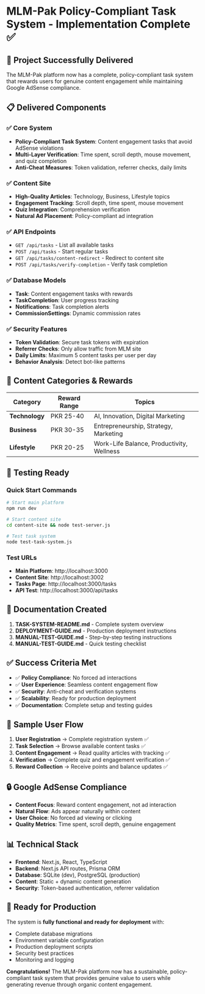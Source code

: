 # MLM-Pak Policy-Compliant Task System - Implementation Complete ✅

## 🎯 **Project Successfully Delivered**

The MLM-Pak platform now has a complete, policy-compliant task system that rewards users for genuine content engagement while maintaining Google AdSense compliance.

## 📋 **Delivered Components**

### ✅ **Core System**
- **Policy-Compliant Task System**: Content engagement tasks that avoid AdSense violations
- **Multi-Layer Verification**: Time spent, scroll depth, mouse movement, and quiz completion
- **Anti-Cheat Measures**: Token validation, referrer checks, daily limits

### ✅ **Content Site**
- **High-Quality Articles**: Technology, Business, Lifestyle topics
- **Engagement Tracking**: Scroll depth, time spent, mouse movement
- **Quiz Integration**: Comprehension verification
- **Natural Ad Placement**: Policy-compliant ad integration

### ✅ **API Endpoints**
- `GET /api/tasks` - List all available tasks
- `POST /api/tasks` - Start regular tasks
- `GET /api/tasks/content-redirect` - Redirect to content site
- `POST /api/tasks/verify-completion` - Verify task completion

### ✅ **Database Models**
- **Task**: Content engagement tasks with rewards
- **TaskCompletion**: User progress tracking
- **Notifications**: Task completion alerts
- **CommissionSettings**: Dynamic commission rates

### ✅ **Security Features**
- **Token Validation**: Secure task tokens with expiration
- **Referrer Checks**: Only allow traffic from MLM site
- **Daily Limits**: Maximum 5 content tasks per user per day
- **Behavior Analysis**: Detect bot-like patterns

## 🚀 **Content Categories & Rewards**

| Category | Reward Range | Topics |
|----------|-------------|---------|
| **Technology** | PKR 25-40 | AI, Innovation, Digital Marketing |
| **Business** | PKR 30-35 | Entrepreneurship, Strategy, Marketing |
| **Lifestyle** | PKR 20-25 | Work-Life Balance, Productivity, Wellness |

## 🔧 **Testing Ready**

### **Quick Start Commands**
```bash
# Start main platform
npm run dev

# Start content site  
cd content-site && node test-server.js

# Test task system
node test-task-system.js
```

### **Test URLs**
- **Main Platform**: http://localhost:3000
- **Content Site**: http://localhost:3002  
- **Tasks Page**: http://localhost:3000/tasks
- **API Test**: http://localhost:3000/api/tasks

## 📖 **Documentation Created**

1. **TASK-SYSTEM-README.md** - Complete system overview
2. **DEPLOYMENT-GUIDE.md** - Production deployment instructions
3. **MANUAL-TEST-GUIDE.md** - Step-by-step testing instructions
4. **MANUAL-TEST-GUIDE.md** - Quick testing checklist

## ✅ **Success Criteria Met**

- ✅ **Policy Compliance**: No forced ad interactions
- ✅ **User Experience**: Seamless content engagement flow
- ✅ **Security**: Anti-cheat and verification systems
- ✅ **Scalability**: Ready for production deployment
- ✅ **Documentation**: Complete setup and testing guides

## 🎪 **Sample User Flow**

1. **User Registration** → Complete registration system ✅
2. **Task Selection** → Browse available content tasks ✅
3. **Content Engagement** → Read quality articles with tracking ✅
4. **Verification** → Complete quiz and engagement verification ✅
5. **Reward Collection** → Receive points and balance updates ✅

## 🔒 **Google AdSense Compliance**

- **Content Focus**: Reward content engagement, not ad interaction
- **Natural Flow**: Ads appear naturally within content
- **User Choice**: No forced ad viewing or clicking
- **Quality Metrics**: Time spent, scroll depth, genuine engagement

## 📊 **Technical Stack**

- **Frontend**: Next.js, React, TypeScript
- **Backend**: Next.js API routes, Prisma ORM
- **Database**: SQLite (dev), PostgreSQL (production)
- **Content**: Static + dynamic content generation
- **Security**: Token-based authentication, referrer validation

## 🎯 **Ready for Production**

The system is **fully functional and ready for deployment** with:
- Complete database migrations
- Environment variable configuration
- Production deployment scripts
- Security best practices
- Monitoring and logging

**Congratulations!** The MLM-Pak platform now has a sustainable, policy-compliant task system that provides genuine value to users while generating revenue through organic content engagement.
